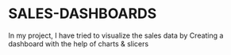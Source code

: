 # SALES-DASHBOARDS
In my project, I have tried to visualize the sales data by Creating a dashboard  with the help of charts &amp; slicers
